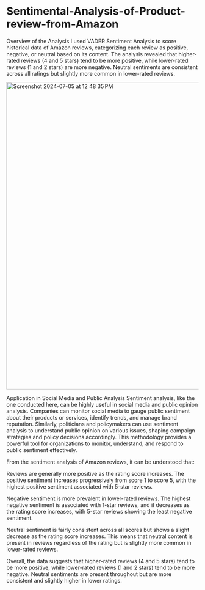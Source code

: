 # Sentimental-Analysis-of-Product-review-from-Amazon

Overview of the Analysis
I used VADER Sentiment Analysis to score historical data of Amazon reviews, categorizing each review as positive, negative, or neutral based on its content. The analysis revealed that higher-rated reviews (4 and 5 stars) tend to be more positive, while lower-rated reviews (1 and 2 stars) are more negative. Neutral sentiments are consistent across all ratings but slightly more common in lower-rated reviews.




<img width="805" alt="Screenshot 2024-07-05 at 12 48 35 PM" src="https://github.com/akshikh/Sentimental-Analysis-of-Product-review-from-Amazon/assets/173235208/b2e80e1b-a406-4813-aebc-de7ad821f9dc">

Application in Social Media and Public Analysis
Sentiment analysis, like the one conducted here, can be highly useful in social media and public opinion analysis. Companies can monitor social media to gauge public sentiment about their products or services, identify trends, and manage brand reputation. Similarly, politicians and policymakers can use sentiment analysis to understand public opinion on various issues, shaping campaign strategies and policy decisions accordingly. This methodology provides a powerful tool for organizations to monitor, understand, and respond to public sentiment effectively.

From the sentiment analysis of Amazon reviews, it can be understood that:

Reviews are generally more positive as the rating score increases. The positive sentiment increases progressively from score 1 to score 5, with the highest positive sentiment associated with 5-star reviews.

Negative sentiment is more prevalent in lower-rated reviews. The highest negative sentiment is associated with 1-star reviews, and it decreases as the rating score increases, with 5-star reviews showing the least negative sentiment.

Neutral sentiment is fairly consistent across all scores but shows a slight decrease as the rating score increases. This means that neutral content is present in reviews regardless of the rating but is slightly more common in lower-rated reviews.


Overall, the data suggests that higher-rated reviews (4 and 5 stars) tend to be more positive, while lower-rated reviews (1 and 2 stars) tend to be more negative. Neutral sentiments are present throughout but are more consistent and slightly higher in lower ratings.
